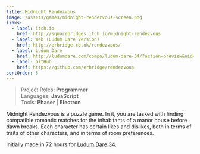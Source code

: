 ```yaml
---
title: Midnight Rendezvous
image: /assets/games/midnight-rendezvous-screen.png
links:
  - label: itch.io
    href: http://squarebridges.itch.io/midnight-rendezvous
  - label: Web (Ludum Dare Version)
    href: http://erbridge.co.uk/rendezvous/
  - label: Ludum Dare
    href: http://ludumdare.com/compo/ludum-dare-34/?action=preview&uid=66208
  - label: GitHub
    href: https://github.com/erbridge/rendezvous
sortOrder: 5
---
```


> Project Roles: **Programmer**\
> Languages: **JavaScript**\
> Tools: **Phaser** | **Electron**

Midnight Rendezvous is a puzzle game. In it, you are tasked with finding
compatible romantic matches for the inhabitants of a manor house before dawn
breaks. Each character has certain likes and dislikes, both in terms of traits
of other characters, and in terms of room preferences.

Initially made in 72 hours for
[Ludum Dare 34](http://ludumdare.com/compo/ludum-dare-34/?action=preview&uid=66208).
